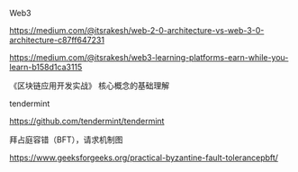 Web3

https://medium.com/@itsrakesh/web-2-0-architecture-vs-web-3-0-architecture-c87ff647231

https://medium.com/@itsrakesh/web3-learning-platforms-earn-while-you-learn-b158d1ca3115

《区块链应用开发实战》 核心概念的基础理解

tendermint

https://github.com/tendermint/tendermint

拜占庭容错（BFT），请求机制图

https://www.geeksforgeeks.org/practical-byzantine-fault-tolerancepbft/

